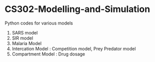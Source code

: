 # CS302-Modelling-and-Simulation
Python codes for various models
1. SARS model
2. SIR model
3. Malaria Model
4. Intercation Model : Competition model, Prey Predator model
5. Compartment Model : Drug dosage
